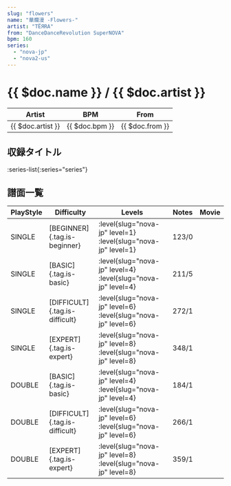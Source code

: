 ```yaml
---
slug: "flowers"
name: "華爛漫 -Flowers-"
artist: "TЁЯRA"
from: "DanceDanceRevolution SuperNOVA"
bpm: 160
series:
  - "nova-jp"
  - "nova2-us"
---
```


# {{ $doc.name }} / {{ $doc.artist }}

|Artist|BPM|From|
|------|---|----|
|{{ $doc.artist }}|{{ $doc.bpm }}|{{ $doc.from }}|

## 収録タイトル

:series-list{:series="series"}

## 譜面一覧

|PlayStyle|Difficulty|Levels|Notes|Movie|
|---------|----------|------|-----|-----|
|SINGLE|[BEGINNER]{.tag.is-beginner}|<div class="field is-grouped is-grouped-multiline"> :level{slug="nova-jp" level=1} :level{slug="nova-jp" level=1}</div>|123/0||
|SINGLE|[BASIC]{.tag.is-basic}|<div class="field is-grouped is-grouped-multiline"> :level{slug="nova-jp" level=4} :level{slug="nova-jp" level=4}</div>|211/5||
|SINGLE|[DIFFICULT]{.tag.is-difficult}|<div class="field is-grouped is-grouped-multiline"> :level{slug="nova-jp" level=6} :level{slug="nova-jp" level=6}</div>|272/1||
|SINGLE|[EXPERT]{.tag.is-expert}|<div class="field is-grouped is-grouped-multiline"> :level{slug="nova-jp" level=8} :level{slug="nova-jp" level=8}</div>|348/1||
|DOUBLE|[BASIC]{.tag.is-basic}|<div class="field is-grouped is-grouped-multiline"> :level{slug="nova-jp" level=4} :level{slug="nova-jp" level=4}</div>|184/1||
|DOUBLE|[DIFFICULT]{.tag.is-difficult}|<div class="field is-grouped is-grouped-multiline"> :level{slug="nova-jp" level=6} :level{slug="nova-jp" level=6}</div>|266/1||
|DOUBLE|[EXPERT]{.tag.is-expert}|<div class="field is-grouped is-grouped-multiline"> :level{slug="nova-jp" level=8} :level{slug="nova-jp" level=8}</div>|359/1||
